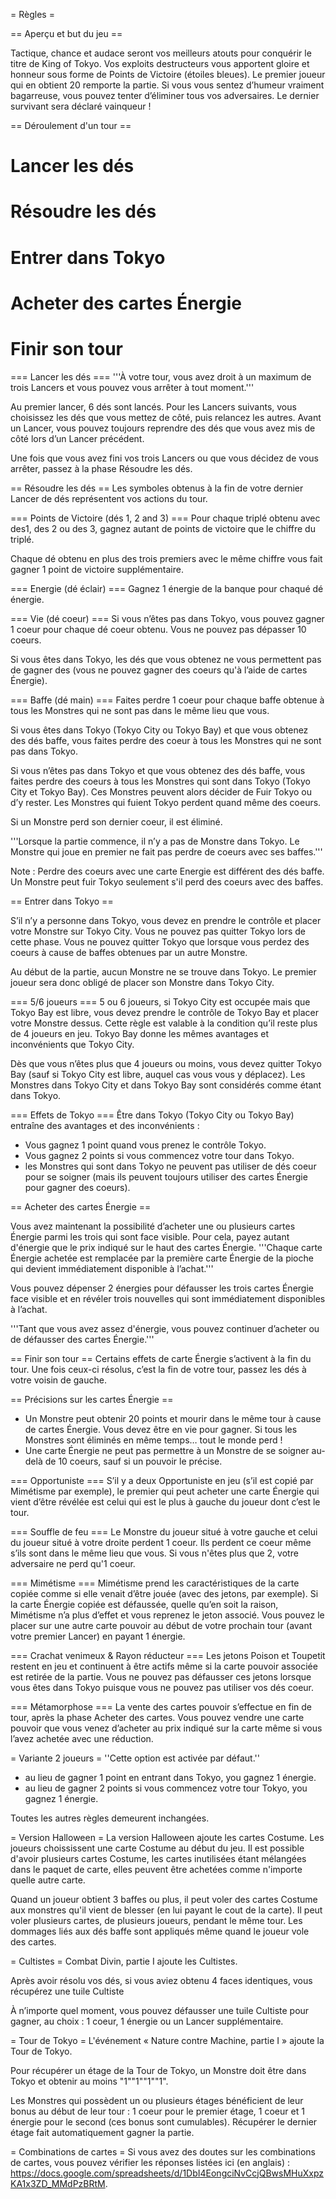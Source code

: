 = Règles =

== Aperçu et but du jeu ==

Tactique, chance et audace seront vos meilleurs atouts pour conquérir le titre de King of Tokyo.
Vos exploits destructeurs vous apportent gloire et honneur sous forme de Points de Victoire (étoiles bleues). Le premier joueur qui en obtient 20 remporte la partie.
Si vous vous sentez d’humeur vraiment bagarreuse, vous pouvez tenter d’éliminer tous vos adversaires. Le dernier survivant sera déclaré vainqueur !

== Déroulement d'un tour ==
# Lancer les dés
# Résoudre les dés
# Entrer dans Tokyo
# Acheter des cartes Énergie
# Finir son tour

=== Lancer les dés ===
'''À votre tour, vous avez droit à un maximum de trois Lancers et vous pouvez vous arrêter à tout moment.'''

Au premier lancer, 6 dés sont lancés. Pour les Lancers suivants, vous choisissez les dés que vous mettez de côté, puis relancez les autres. Avant un Lancer, vous pouvez toujours reprendre des dés que vous avez mis de côté lors d’un Lancer précédent.

Une fois que vous avez fini vos trois Lancers ou que vous décidez de vous arrêter, passez à la phase Résoudre les dés.

== Résoudre les dés ==
Les symboles obtenus à la fin de votre dernier Lancer de dés représentent vos actions du tour.

=== Points de Victoire (dés 1, 2 and 3) ===
Pour chaque triplé obtenu avec des1, des 2 ou des 3, gagnez autant de points de victoire que le chiffre du triplé.

Chaque dé obtenu en plus des trois premiers avec le même chiffre vous fait gagner 1 point de victoire supplémentaire.

=== Energie (dé éclair) ===
Gagnez 1 énergie de la banque pour chaqué dé énergie.

=== Vie (dé coeur) ===
Si vous n’êtes pas dans Tokyo, vous pouvez gagner 1 coeur pour chaque dé coeur obtenu. Vous ne pouvez pas dépasser 10 coeurs.

Si vous êtes dans Tokyo, les dés que vous obtenez ne vous permettent pas de gagner des (vous ne pouvez gagner des coeurs qu'à l’aide de cartes Énergie).

=== Baffe (dé main) ===
Faites perdre 1 coeur pour chaque baffe obtenue à tous les Monstres qui ne sont pas dans le même lieu que vous.

Si vous êtes dans Tokyo (Tokyo City ou Tokyo Bay) et que vous obtenez des dés baffe, vous faites perdre des coeur à tous les Monstres qui ne sont pas dans Tokyo.

Si vous n’êtes pas dans Tokyo et que vous obtenez des dés baffe, vous faites perdre des coeurs à tous les Monstres qui sont dans Tokyo (Tokyo City et Tokyo Bay). Ces Monstres peuvent alors décider de Fuir Tokyo ou d’y rester. Les Monstres qui fuient Tokyo perdent quand même des coeurs.

Si un Monstre perd son dernier coeur, il est éliminé.


'''Lorsque la partie commence, il n’y a pas de Monstre dans Tokyo. Le Monstre qui joue en premier ne fait pas perdre de coeurs avec ses baffes.'''

Note : Perdre des coeurs avec une carte Energie est différent des dés baffe. Un Monstre peut fuir Tokyo seulement s'il perd des coeurs avec des baffes.

== Entrer dans Tokyo ==

S’il n’y a personne dans Tokyo, vous devez en prendre le contrôle et placer votre Monstre sur Tokyo City.
Vous ne pouvez pas quitter Tokyo lors de cette phase. Vous ne pouvez quitter Tokyo que lorsque vous perdez des coeurs à cause de baffes obtenues par un autre Monstre.

Au début de la partie, aucun Monstre ne se trouve dans Tokyo. Le premier joueur sera donc obligé de placer son Monstre dans Tokyo City.

=== 5/6 joueurs ===
5 ou 6 joueurs, si Tokyo City est occupée mais que Tokyo Bay est libre, vous devez prendre le contrôle de Tokyo Bay et placer votre Monstre dessus. Cette règle est valable à la condition qu’il reste plus de 4 joueurs en jeu. Tokyo Bay donne les mêmes avantages et inconvénients que Tokyo City.

Dès que vous n’êtes plus que 4 joueurs ou moins, vous devez quitter Tokyo Bay (sauf si Tokyo City est libre, auquel cas vous vous y déplacez).
Les Monstres dans Tokyo City et dans Tokyo Bay sont considérés comme étant dans Tokyo.

=== Effets de Tokyo  ===
Être dans Tokyo (Tokyo City ou Tokyo Bay) entraîne des avantages et des inconvénients :
* Vous gagnez 1 point quand vous prenez le contrôle Tokyo.
* Vous gagnez 2 points si vous commencez votre tour dans Tokyo.
* les Monstres qui sont dans Tokyo ne peuvent pas utiliser de dés coeur pour se soigner (mais ils peuvent toujours utiliser des cartes Énergie pour gagner des coeurs).

== Acheter des cartes Énergie ==

Vous avez maintenant la possibilité d’acheter une ou plusieurs cartes Énergie parmi les trois qui sont face visible. Pour cela, payez autant d'énergie que le prix indiqué sur le haut des cartes Énergie.
'''Chaque carte Énergie achetée est remplacée par la première carte Énergie de la pioche qui devient immédiatement disponible à l’achat.'''

Vous pouvez dépenser 2 énergies pour défausser les trois cartes Énergie face visible et en révéler trois nouvelles qui sont immédiatement disponibles à  l’achat.

'''Tant que vous avez assez d'énergie, vous pouvez continuer d’acheter ou de défausser des cartes Énergie.'''

== Finir son tour ==
Certains effets de carte Énergie s’activent à la fin du tour. Une fois ceux-ci résolus, c’est la fin de votre tour, passez les dés à votre voisin de gauche.

== Précisions sur les cartes Énergie ==
* Un Monstre peut obtenir 20 points et mourir dans le même tour à cause de cartes Énergie. Vous devez être en vie pour gagner. Si tous les Monstres sont éliminés en même temps… tout le monde perd !
* Une carte Énergie ne peut pas permettre à un Monstre de se soigner au-delà de 10 coeurs, sauf si un pouvoir le précise.

=== Opportuniste ===
S’il y a deux Opportuniste en jeu (s’il est copié par Mimétisme par exemple), le premier qui peut acheter une carte Énergie qui vient d’être révélée est celui qui est le plus à gauche du joueur dont c’est le tour.

=== Souffle de feu ===
Le Monstre du joueur situé à votre gauche et celui du joueur situé à votre droite perdent 1 coeur. Ils perdent ce coeur même s’ils sont dans le même lieu que vous. Si vous n'êtes plus que 2, votre adversaire ne perd qu'1 coeur.

=== Mimétisme ===
Mimétisme prend les caractéristiques de la carte copiée comme si elle venait d’être jouée (avec des jetons, par exemple). Si la carte Énergie copiée est défaussée, quelle qu’en soit la raison, Mimétisme n’a plus d’effet et vous reprenez le jeton associé. Vous pouvez le placer sur une autre carte pouvoir au début de votre prochain tour (avant votre premier Lancer) en payant 1 énergie.

=== Crachat venimeux & Rayon réducteur ===
Les jetons Poison et Toupetit restent en jeu et continuent à être actifs même si la carte pouvoir associée est retirée de la partie. Vous ne pouvez pas défausser ces jetons lorsque vous êtes dans Tokyo puisque vous ne pouvez pas utiliser vos dés coeur.

=== Métamorphose ===
La vente des cartes pouvoir s’effectue en fin de tour, après la phase Acheter des cartes. Vous pouvez vendre une carte pouvoir que vous venez d’acheter au prix indiqué sur la carte même si vous l’avez achetée avec une réduction.

= Variante 2 joueurs =
''Cette option est activée par défaut.''

* au lieu de gagner 1 point en entrant dans Tokyo, you gagnez 1 énergie.
* au lieu de gagner 2 points si vous commencez votre tour Tokyo, you gagnez 1 énergie.

Toutes les autres règles demeurent inchangées.

= Version Halloween =
La version Halloween ajoute les cartes Costume. Les joueurs choississent une carte Costume au début du jeu. Il est possible d'avoir plusieurs cartes Costume, les cartes inutilisées étant mélangées dans le paquet de carte, elles peuvent être achetées comme n'importe quelle autre carte.

Quand un joueur obtient 3 baffes ou plus, il peut voler des cartes Costume aux monstres qu'il vient de blesser (en lui payant le cout de la carte). Il peut voler plusieurs cartes, de plusieurs joueurs, pendant le même tour. Les dommages liés aux dés baffe sont appliqués même quand le joueur vole des cartes.

= Cultistes =
Combat Divin, partie I ajoute les Cultistes.

Après avoir résolu vos dés, si vous aviez obtenu 4 faces identiques, vous récupérez une tuile Cultiste

À n’importe quel moment, vous pouvez défausser une tuile Cultiste pour gagner, au choix : 1 coeur, 1 énergie ou un Lancer supplémentaire.

= Tour de Tokyo =
L'événement « Nature contre Machine, partie I » ajoute la Tour de Tokyo.

Pour récupérer un étage de la Tour de Tokyo, un Monstre doit être dans Tokyo et obtenir au moins "1""1""1""1".

Les Monstres qui possèdent un ou plusieurs étages bénéficient de leur bonus au début de leur tour : 1 coeur pour le premier étage, 1 coeur et 1 énergie pour le second (ces bonus sont cumulables).
Récupérer le dernier étage fait automatiquement gagner la partie.

= Combinations de cartes =
Si vous avez des doutes sur les combinations de cartes, vous pouvez vérifier les réponses listées ici (en anglais) : https://docs.google.com/spreadsheets/d/1DbI4EongciNvCcjQBwsMHuXxpzKA1x3ZD_MMdPzBRtM.
